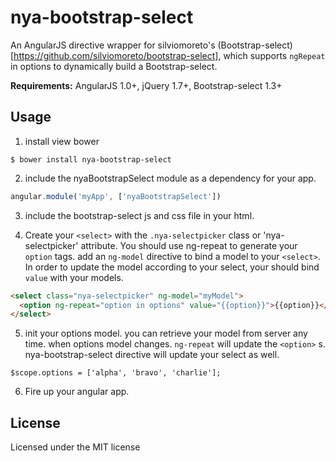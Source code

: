 # nya-bootstrap-select #


An AngularJS directive wrapper for silviomoreto's (Bootstrap-select)[https://github.com/silviomoreto/bootstrap-select], which supports `ngRepeat` in options to dynamically build a Bootstrap-select.

**Requirements:** AngularJS 1.0+, jQuery 1.7+, Bootstrap-select 1.3+

## Usage ##

1. install view bower
```
$ bower install nya-bootstrap-select
```
2. include the nyaBootstrapSelect module as a dependency for your app.
```javascript
angular.module('myApp', ['nyaBootstrapSelect'])
```
3. include the bootstrap-select js and css file in your html.

4. Create your `<select>` with the `.nya-selectpicker` class or 'nya-selectpicker' attribute. You should use ng-repeat to generate your `option` tags. add an `ng-model` directive to bind a model to your `<select>`. In order to update the model according to your select, your should bind `value` with your models.
```html
<select class="nya-selectpicker" ng-model="myModel">
  <option ng-repeat="option in options" value="{{option}}">{{option}}</option>
</select>
```
5. init your options model. you can retrieve your model from server any time. when options model changes. `ng-repeat` will update the `<option>` s. nya-bootstrap-select directive will update your select as well.
```javascripts
$scope.options = ['alpha', 'bravo', 'charlie'];
```

6. Fire up your angular app.

## License ##

Licensed under the MIT license